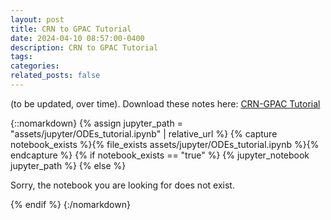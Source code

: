 ```yaml
---
layout: post
title: CRN to GPAC Tutorial
date: 2024-04-10 08:57:00-0400
description: CRN to GPAC Tutorial
tags: 
categories: 
related_posts: false
---
```


(to be updated, over time). Download these notes here: [CRN-GPAC Tutorial](https://andrei-migunov.github.io/assets/jupyter/ODEs_tutorial.ipynb "download")

{::nomarkdown}
{% assign jupyter_path = "assets/jupyter/ODEs_tutorial.ipynb" | relative_url %}
{% capture notebook_exists %}{% file_exists assets/jupyter/ODEs_tutorial.ipynb %}{% endcapture %}
{% if notebook_exists == "true" %}
    {% jupyter_notebook jupyter_path %}
{% else %}
    <p>Sorry, the notebook you are looking for does not exist.</p>
{% endif %}
{:/nomarkdown}